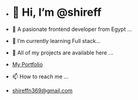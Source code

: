- <h1>👋 Hi, I’m @shireff </h1>


- 👀 A pasionate frontend developer from Egypt ...

  
- 🌱 I’m currently learning Full stack...

  
- 💞️ All of my projects are available here ...
- <a href="https://my-portfolio-930d7.web.app/" target="_blank">My Portfolio</a>


- 📫 How to reach me ...
- <a target="_blank" href="mailto:shireffn369@gmail.com">shireffn369@gmail.com</a>


  

<!---
shireff/shireff is a ✨ special ✨ repository because its `README.md` (this file) appears on your GitHub profile.
You can click the Preview link to take a look at your changes.
--->
